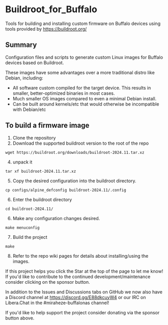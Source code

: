 # Buildroot_for_Buffalo

Tools for building and installing custom firmware on Buffalo devices using tools provided by https://buildroot.org/

## Summary
Configuration files and scripts to generate custom Linux images for Buffalo devices based on Buildroot. 

These images have some advantages over a more traditional distro like Debian, including:
* All software custom compiled for the target device. This results in smaller, better-optimized binaries in most cases.
* Much smaller OS images compared to even a minimal Debian install.
* Can be built around kernels/etc that would otherwise be incompatible with Debian/etc


## To build a firmware image
1. Clone the repository
2. Download the supported buildroot version to the root of the repo
   
`wget https://buildroot.org/downloads/buildroot-2024.11.tar.xz`

4. unpack it

`tar xf buildroot-2024.11.tar.xz`

5. Copy the desired configuration into the buildroot directory.

`cp configs/alpine_defconfig buildroot-2024.11/.config`

6. Enter the buildroot directory

`cd buildroot-2024.11/`

6. Make any configuration changes desired.

`make menuconfig`

7. Build the project

`make`

8. Refer to the repo wiki pages for details about installing/using the images.


If this project helps you click the Star at the top of the page to let me know! If you'd like to contribute to the continued development/maintenance consider clicking on the sponsor button.

In addition to the Issues and Discussions tabs on GitHub we now also have a Discord channel at https://discord.gg/E88dkcuyW4 or our IRC on Libera.Chat in the #miraheze-buffalonas channel!

If you'd like to help support the project consider donating via the sponsor button above. 
